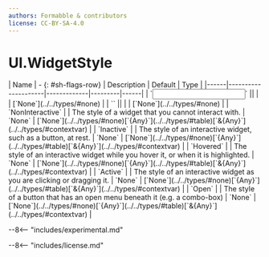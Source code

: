 ```yaml
---
authors: Formabble & contributors
license: CC-BY-SA-4.0
---
```



# UI.WidgetStyle

<div class="sh-parameters" markdown="1">
| Name | - {: #sh-flags-row} | Description | Default | Type |
|------|---------------------|-------------|---------|------|
| `<input>` || | | [`None`](../../types/#none) |
| `<output>` || | | [`None`](../../types/#none) |
| `NonInteractive` |  | The style of a widget that you cannot interact with. | `None` | [`None`](../../types/#none)[`{Any}`](../../types/#table)[`&{Any}`](../../types/#contextvar) |
| `Inactive` |  | The style of an interactive widget, such as a button, at rest. | `None` | [`None`](../../types/#none)[`{Any}`](../../types/#table)[`&{Any}`](../../types/#contextvar) |
| `Hovered` |  | The style of an interactive widget while you hover it, or when it is highlighted. | `None` | [`None`](../../types/#none)[`{Any}`](../../types/#table)[`&{Any}`](../../types/#contextvar) |
| `Active` |  | The style of an interactive widget as you are clicking or dragging it. | `None` | [`None`](../../types/#none)[`{Any}`](../../types/#table)[`&{Any}`](../../types/#contextvar) |
| `Open` |  | The style of a button that has an open menu beneath it (e.g. a combo-box) | `None` | [`None`](../../types/#none)[`{Any}`](../../types/#table)[`&{Any}`](../../types/#contextvar) |

</div>

--8<-- "includes/experimental.md"



--8<-- "includes/license.md"

